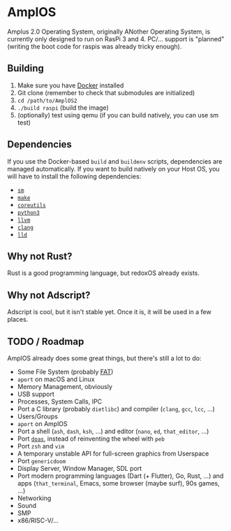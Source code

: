 # AmplOS
Amplus 2.0 Operating System, originally ANother Operating System, is currently
only designed to run on RasPi 3 and 4. PC/… support is "planned"
(writing the boot code for raspis was already tricky enough).

## Building
1. Make sure you have [Docker](https://www.docker.com) installed
2. Git clone (remember to check that submodules are initialized)
3. `cd /path/to/AmplOS2`
4. `./build raspi` (build the image)
6. (optionally) test using qemu (if you can build natively, you can use sm test)

## Dependencies
If you use the Docker-based `build` and `buildenv` scripts, dependencies are
managed automatically. If you want to build natively on your Host OS, you will
have to install the following dependencies:
* [`sm`](https://github.com/chrissxYT/tools)
* [`make`](https://www.gnu.org/software/make/)
* [`coreutils`](https://www.gnu.org/software/coreutils/)
* [`python3`](https://www.python.org)
* [`llvm`](https://llvm.org)
* [`clang`](https://clang.llvm.org)
* [`lld`](https://lld.llvm.org)

## Why not Rust?
Rust is a good programming language, but redoxOS already exists.

## Why not Adscript?
Adscript is cool, but it isn't stable yet. Once it is, it will be used in a few
places.

## TODO / Roadmap
AmplOS already does some great things, but there's still a lot to do:

* Some File System (probably [FAT](https://github.com/AmplOS2/ampfat))
* `aport` on macOS and Linux
* Memory Management, obviously
* USB support
* Processes, System Calls, IPC
* Port a C library (probably `dietlibc`) and
compiler (`clang`, `gcc`, `lcc`, ...)
* Users/Groups
* `aport` on AmplOS
* Port a shell (`ash`, `dash`, `ksh`, ...) and
editor (`nano`, `ed`, `that_editor`, ...)
* Port [`doas`](https://github.com/AmplOS2/doas), instead of reinventing the
wheel with `peb`
* Port `zsh` and `vim`
* A temporary unstable API for full-screen graphics from Userspace
* Port `genericdoom`
* Display Server, Window Manager, SDL port
* Port modern programming languages (Dart (+ Flutter), Go, Rust, ...) and
apps (`that_terminal`, Emacs, some browser (maybe surf), 90s games, ...)
* Networking
* Sound
* SMP
* x86/RISC-V/...
